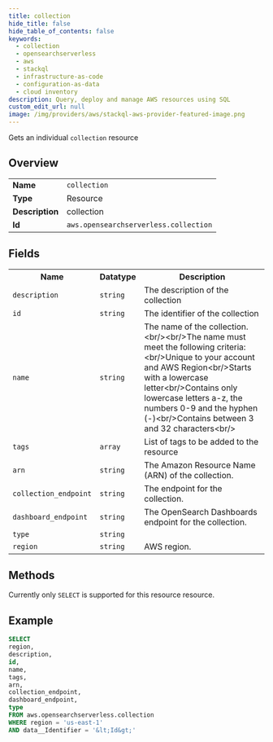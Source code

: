 ```yaml
---
title: collection
hide_title: false
hide_table_of_contents: false
keywords:
  - collection
  - opensearchserverless
  - aws
  - stackql
  - infrastructure-as-code
  - configuration-as-data
  - cloud inventory
description: Query, deploy and manage AWS resources using SQL
custom_edit_url: null
image: /img/providers/aws/stackql-aws-provider-featured-image.png
---
```

Gets an individual <code>collection</code> resource

## Overview
<table><tbody>
<tr><td><b>Name</b></td><td><code>collection</code></td></tr>
<tr><td><b>Type</b></td><td>Resource</td></tr>
<tr><td><b>Description</b></td><td>collection</td></tr>
<tr><td><b>Id</b></td><td><code>aws.opensearchserverless.collection</code></td></tr>
</tbody></table>

## Fields
<table><tbody>
<tr><th>Name</th><th>Datatype</th><th>Description</th></tr>
<tr><td><code>description</code></td><td><code>string</code></td><td>The description of the collection</td></tr>
<tr><td><code>id</code></td><td><code>string</code></td><td>The identifier of the collection</td></tr>
<tr><td><code>name</code></td><td><code>string</code></td><td>The name of the collection.&lt;br&#x2F;&gt;&lt;br&#x2F;&gt;The name must meet the following criteria:&lt;br&#x2F;&gt;Unique to your account and AWS Region&lt;br&#x2F;&gt;Starts with a lowercase letter&lt;br&#x2F;&gt;Contains only lowercase letters a-z, the numbers 0-9 and the hyphen (-)&lt;br&#x2F;&gt;Contains between 3 and 32 characters&lt;br&#x2F;&gt;</td></tr>
<tr><td><code>tags</code></td><td><code>array</code></td><td>List of tags to be added to the resource</td></tr>
<tr><td><code>arn</code></td><td><code>string</code></td><td>The Amazon Resource Name (ARN) of the collection.</td></tr>
<tr><td><code>collection_endpoint</code></td><td><code>string</code></td><td>The endpoint for the collection.</td></tr>
<tr><td><code>dashboard_endpoint</code></td><td><code>string</code></td><td>The OpenSearch Dashboards endpoint for the collection.</td></tr>
<tr><td><code>type</code></td><td><code>string</code></td><td></td></tr>
<tr><td><code>region</code></td><td><code>string</code></td><td>AWS region.</td></tr>

</tbody></table>

## Methods
Currently only <code>SELECT</code> is supported for this resource resource.

## Example
```sql
SELECT
region,
description,
id,
name,
tags,
arn,
collection_endpoint,
dashboard_endpoint,
type
FROM aws.opensearchserverless.collection
WHERE region = 'us-east-1'
AND data__Identifier = '&lt;Id&gt;'
```
